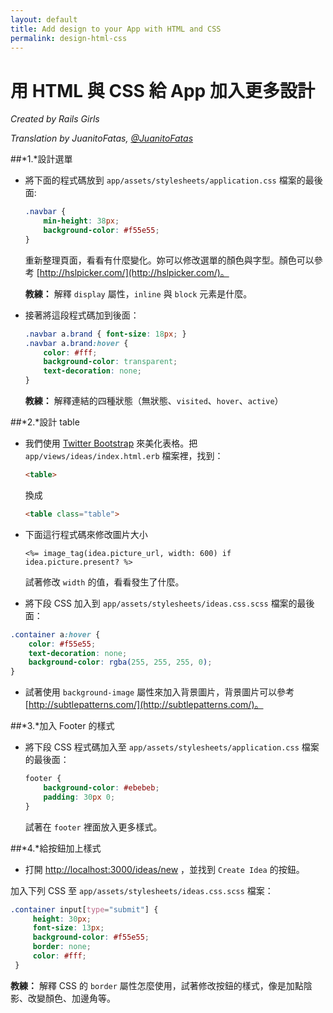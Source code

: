 ```yaml
---
layout: default
title: Add design to your App with HTML and CSS
permalink: design-html-css
---
```


# 用 HTML 與 CSS 給 App 加入更多設計

*Created by Rails Girls*

*Translation by JuanitoFatas, [@JuanitoFatas](https://twitter.com/juanitofatas)*

##*1.*設計選單

+ 將下面的程式碼放到 `app/assets/stylesheets/application.css` 檔案的最後面:

    ```css
    .navbar {
        min-height: 38px;
        background-color: #f55e55;
    }
    ```

  重新整理頁面，看看有什麼變化。妳可以修改選單的顏色與字型。顏色可以參考 [http://hslpicker.com/](http://hslpicker.com/)。

    __教練：__ 解釋 `display` 屬性，`inline` 與 `block` 元素是什麼。

+ 接著將這段程式碼加到後面：

    ```css
    .navbar a.brand { font-size: 18px; }
    .navbar a.brand:hover {
        color: #fff;
        background-color: transparent;
        text-decoration: none;
    }
    ```

    __教練：__ 解釋連結的四種狀態（無狀態、`visited`、`hover`、`active`）

##*2.*設計 table

 + 我們使用 [Twitter Bootstrap](http://getbootstrap.com/2.3.2/) 來美化表格。把 `app/views/ideas/index.html.erb` 檔案裡，找到：

   ```html
   <table>
   ```

   換成

   ```html
   <table class="table">
   ```

 + 下面這行程式碼來修改圖片大小

     ```erb
     <%= image_tag(idea.picture_url, width: 600) if idea.picture.present? %>
     ```

     試著修改 `width` 的值，看看發生了什麼。

 + 將下段 CSS 加入到 `app/assets/stylesheets/ideas.css.scss` 檔案的最後面：

  ```css
  .container a:hover {
      color: #f55e55;
      text-decoration: none;
      background-color: rgba(255, 255, 255, 0);
  }
  ```

 + 試著使用 `background-image` 屬性來加入背景圖片，背景圖片可以參考
   [http://subtlepatterns.com/](http://subtlepatterns.com/)。

##*3.*加入 Footer 的樣式

+ 將下段 CSS 程式碼加入至 `app/assets/stylesheets/application.css` 檔案的最後面：

    ```css
    footer {
        background-color: #ebebeb;
        padding: 30px 0;
    }
    ```

    試著在 `footer` 裡面放入更多樣式。

##*4.*給按鈕加上樣式

  + 打開
    [http://localhost:3000/ideas/new](http://localhost:3000/ideas/new)
    ，並找到 `Create Idea` 的按鈕。

   加入下列 CSS 至 `app/assets/stylesheets/ideas.css.scss` 檔案：

   ```css
   .container input[type="submit"] {
        height: 30px;
        font-size: 13px;
        background-color: #f55e55;
        border: none;
        color: #fff;
    }
   ```

   **教練：** 解釋 CSS 的 `border` 屬性怎麼使用，試著修改按鈕的樣式，像是加點陰影、改變顏色、加邊角等。

